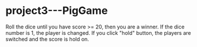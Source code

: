 # project3---PigGame
Roll the dice until you have score >= 20, then you are a winner. If the dice number is 1, the player is changed. If you click "hold" button, the players are switched and the score is hold on.

